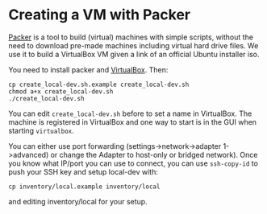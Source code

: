 Creating a VM with Packer
=========================

[Packer](https://packer.io) is a tool to build (virtual) machines
with simple scripts, without the need to download pre-made
machines including virtual hard drive files.
We use it to build a VirtualBox VM given a link of an official Ubuntu installer iso.

You need to install packer and [VirtualBox](https://www.virtualbox.org/).
Then:

    cp create_local-dev.sh.example create_local-dev.sh
    chmod a+x create_local-dev.sh
    ./create_local-dev.sh

You can edit ``create_local-dev.sh`` before to set a name in VirtualBox.
The machine is registered in VirtualBox and one way to start is in the GUI when starting ``virtualbox``.

You can either use port forwarding (settings-\>network-\>adapter 1-\>advanced)
or change the Adapter to host-only or bridged network).
Once you know what IP/port you can use to connect,
you can use ``ssh-copy-id`` to push your SSH key and setup local-dev with:

    cp inventory/local.example inventory/local

and editing inventory/local for your setup.
